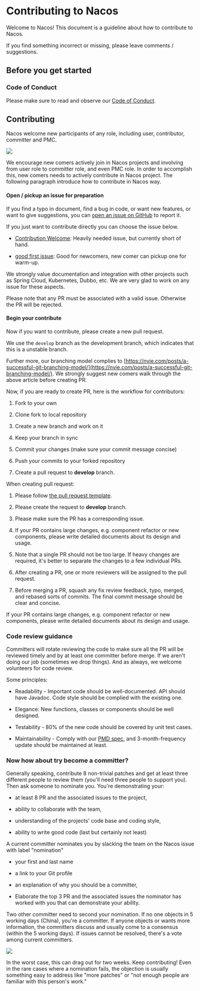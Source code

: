 # Contributing to Nacos

Welcome to Nacos! This document is a guideline about how to contribute to Nacos.

If you find something incorrect or missing, please leave comments / suggestions.

## Before you get started

### Code of Conduct

Please make sure to read and observe our [Code of Conduct](./CODE_OF_CONDUCT.md).

## Contributing

Nacos welcome new participants of any role, including user, contributor, committer and PMC.

![](http://acm-public.oss-cn-hangzhou.aliyuncs.com/contributor_definition.png)


We encourage new comers actively join in Nacos projects and involving from user role to committer role, and even PMC role. In order to accomplish this, new comers needs to actively contribute in Nacos project. The following paragraph introduce how to contribute in Nacos way.

#### Open / pickup an issue for preparation

If you find a typo in document, find a bug in code, or want new features, or want to give suggestions, you can [open an issue on GitHub](https://github.com/alibaba/Nacos/issues/new) to report it.

If you just want to contribute directly you can choose the issue below.

-   [Contribution Welcome](https://github.com/alibaba/nacos/labels/contribution%20welcome): Heavily needed issue, but currently short of hand.
    
-   [good first issue](https://github.com/alibaba/nacos/labels/good%20first%20issue): Good for newcomers, new comer can pickup one for warm-up.
    

We strongly value documentation and integration with other projects such as Spring Cloud, Kubernetes, Dubbo, etc. We are very glad to work on any issue for these aspects.

Please note that any PR must be associated with a valid issue. Otherwise the PR will be rejected.

#### Begin your contribute

Now if you want to contribute, please create a new pull request.

We use the `develop` branch as the development branch, which indicates that this is a unstable branch.

Further more, our branching model complies to [https://nvie.com/posts/a-successful-git-branching-model/](https://nvie.com/posts/a-successful-git-branching-model/). We strongly suggest new comers walk through the above article before creating PR.

Now, if you are ready to create PR, here is the workflow for contributors:

1.  Fork to your own
    
2.  Clone fork to local repository
    
3.  Create a new branch and work on it
    
4.  Keep your branch in sync
    
5.  Commit your changes (make sure your commit message concise)
    
6.  Push your commits to your forked repository
    
7.  Create a pull request to **develop** branch.
    

When creating pull request:

1.  Please follow [the pull request template](./.github/PULL_REQUEST_TEMPLATE.md).
    
2.  Please create the request to **develop** branch.
    
3.  Please make sure the PR has a corresponding issue.
    
4.  If your PR contains large changes, e.g. component refactor or new components, please write detailed documents about its design and usage.
    
5.  Note that a single PR should not be too large. If heavy changes are required, it's better to separate the changes to a few individual PRs.
    
6.  After creating a PR, one or more reviewers will be assigned to the pull request.
    
7.  Before merging a PR, squash any fix review feedback, typo, merged, and rebased sorts of commits. The final commit message should be clear and concise.
    

If your PR contains large changes, e.g. component refactor or new components, please write detailed documents about its design and usage.

### Code review guidance

Committers will rotate reviewing the code to make sure all the PR will be reviewed timely and by at least one committer before merge. If we aren't doing our job (sometimes we drop things). And as always, we welcome volunteers for code review.

Some principles:

-   Readability - Important code should be well-documented. API should have Javadoc. Code style should be complied with the existing one.
    
-   Elegance: New functions, classes or components should be well designed.
    
-   Testability - 80% of the new code should be covered by unit test cases.
    
-   Maintainability - Comply with our [PMD spec](style/codeStyle.xml), and 3-month-frequency update should be maintained at least.
    

### Now how about try become a committer?

Generally speaking, contribute 8 non-trivial patches and get at least three different people to review them (you'll need three people to support you). Then ask someone to nominate you. You're demonstrating your:

-   at least 8 PR and the associated issues to the project,
    
-   ability to collaborate with the team,
    
-   understanding of the projects' code base and coding style,
    
-   ability to write good code (last but certainly not least)
    

A current committer nominates you by slacking the team on the Nacos issue with label "nomination"

-   your first and last name
    
-   a link to your Git profile
    
-   an explanation of why you should be a committer,
    
-   Elaborate the top 3 PR and the associated issues the nominator has worked with you that can demonstrate your ability.
    

Two other committer need to second your nomination. If no one objects in 5 working days (China), you're a committer. If anyone objects or wants more information, the committers discuss and usually come to a consensus (within the 5 working days). If issues cannot be resolved, there's a vote among current committers.

![](http://acm-public.oss-cn-hangzhou.aliyuncs.com/nomination_process.png)

In the worst case, this can drag out for two weeks. Keep contributing! Even in the rare cases where a nomination fails, the objection is usually something easy to address like "more patches" or "not enough people are familiar with this person's work."
